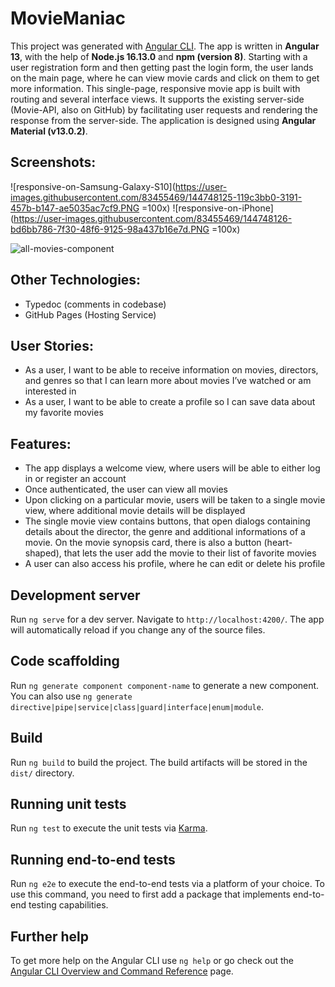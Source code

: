 # MovieManiac

This project was generated with [Angular CLI](https://github.com/angular/angular-cli).
The app is written in **Angular 13**, with the help of **Node.js 16.13.0** and **npm (version 8)**. Starting with a user registration form and then getting past the login form, the user lands on the main page, where he can view movie cards and click on them to get more information. This single-page, responsive movie app is built with routing and several interface views. It supports the existing server-side (Movie-API, also on GitHub) by facilitating user requests and rendering the response from the server-side. The application is designed using **Angular Material (v13.0.2)**.

## Screenshots:

![responsive-on-Samsung-Galaxy-S10](https://user-images.githubusercontent.com/83455469/144748125-119c3bb0-3191-457b-b147-ae5035ac7cf9.PNG =100x)
![responsive-on-iPhone](https://user-images.githubusercontent.com/83455469/144748126-bd6bb786-7f30-48f6-9125-98a437b16e7d.PNG =100x)

![all-movies-component](https://user-images.githubusercontent.com/83455469/144748147-e4aef60a-06b9-4e5a-841a-4bfc36a66842.PNG)


## Other Technologies:

- Typedoc (comments in codebase)
- GitHub Pages (Hosting Service)

## User Stories:

- As a user, I want to be able to receive information on movies, directors, and genres so that I can learn more about movies I’ve watched or am interested in
- As a user, I want to be able to create a profile so I can save data about my favorite movies

## Features:

- The app displays a welcome view, where users will be able to either log in or register an account
- Once authenticated, the user can view all movies
- Upon clicking on a particular movie, users will be taken to a single movie view, where additional movie details will be displayed
- The single movie view contains buttons, that open dialogs containing details about the director, the genre and additional informations of a movie. On the movie synopsis card, there is also a button (heart-shaped), that lets the user add the movie to their list of favorite movies
- A user can also access his profile, where he can edit or delete his profile

## Development server

Run `ng serve` for a dev server. Navigate to `http://localhost:4200/`. The app will automatically reload if you change any of the source files.

## Code scaffolding

Run `ng generate component component-name` to generate a new component. You can also use `ng generate directive|pipe|service|class|guard|interface|enum|module`.

## Build

Run `ng build` to build the project. The build artifacts will be stored in the `dist/` directory.

## Running unit tests

Run `ng test` to execute the unit tests via [Karma](https://karma-runner.github.io).

## Running end-to-end tests

Run `ng e2e` to execute the end-to-end tests via a platform of your choice. To use this command, you need to first add a package that implements end-to-end testing capabilities.

## Further help

To get more help on the Angular CLI use `ng help` or go check out the [Angular CLI Overview and Command Reference](https://angular.io/cli) page.

